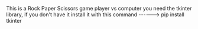 This is a Rock Paper Scissors game player vs computer
you need the tkinter library, if you don't have it install it with this command ------> pip install tkinter
